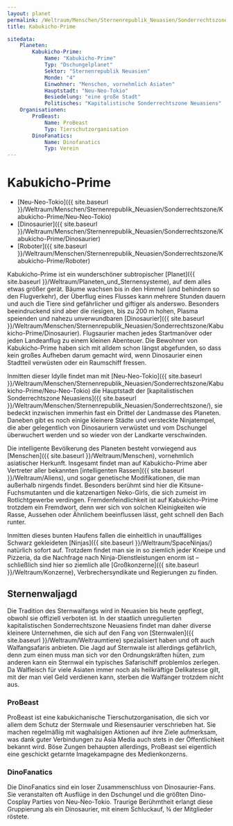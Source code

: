 ```yaml
---
layout: planet
permalink: /Weltraum/Menschen/Sternenrepublik_Neuasien/Sonderrechtszone/Kabukicho-Prime/
title: Kabukicho-Prime

sitedata:
    Planeten:
        Kabukicho-Prime:
            Name: "Kabukicho-Prime"
            Typ: "Dschungelplanet"
            Sektor: "Sternenrepublik Neuasien"
            Monde: "4"
            Einwohner: "Menschen, vornehmlich Asiaten"
            Hauptstadt: "Neu-Neo-Tokio"
            Besiedelung: "eine große Stadt"
            Politisches: "Kapitalistische Sonderrechtszone Neuasiens"
    Organisationen:
        ProBeast:
            Name: ProBeast
            Typ: Tierschutzorganisation
        DinoFanatics:
            Name: Dinofanatics
            Typ: Verein
---
```


# Kabukicho-Prime

- [Neu-Neo-Tokio]({{ site.baseurl }}/Weltraum/Menschen/Sternenrepublik_Neuasien/Sonderrechtszone/Kabukicho-Prime/Neu-Neo-Tokio)
- [Dinosaurier]({{ site.baseurl }}/Weltraum/Menschen/Sternenrepublik_Neuasien/Sonderrechtszone/Kabukicho-Prime/Dinosaurier)
- [Roboter]({{ site.baseurl }}/Weltraum/Menschen/Sternenrepublik_Neuasien/Sonderrechtszone/Kabukicho-Prime/Roboter)

Kabukicho-Prime ist ein wunderschöner subtropischer [Planet]({{ site.baseurl }}/Weltraum/Planeten_und_Sternensysteme), auf dem alles etwas größer gerät. Bäume wachsen bis in den Himmel (und behindern so den Flugverkehr), der Überflug eines Flusses kann mehrere Stunden dauern und auch die Tiere sind gefährlicher und giftiger als anderswo. Besonders beeindruckend sind aber die riesigen, bis zu 200 m hohen, Plasma speienden und nahezu unverwundbaren [Dinosaurier]({{ site.baseurl }}/Weltraum/Menschen/Sternenrepublik_Neuasien/Sonderrechtszone/Kabukicho-Prime/Dinosaurier). Flugsaurier machen jedes Startmanöver oder jeden Landeanflug zu einem kleinen Abenteuer. Die Bewohner von Kabukicho-Prime haben sich mit alldem schon längst abgefunden, so dass kein großes Aufheben darum gemacht wird, wenn Dinosaurier einen Stadtteil verwüsten oder ein Raumschiff fressen.

Inmitten dieser Idylle findet man mit [Neu-Neo-Tokio]({{ site.baseurl }}/Weltraum/Menschen/Sternenrepublik_Neuasien/Sonderrechtszone/Kabukicho-Prime/Neu-Neo-Tokio) die Hauptstadt der [kapitalistischen Sonderrechtszone Neuasiens]({{ site.baseurl }}/Weltraum/Menschen/Sternenrepublik_Neuasien/Sonderrechtszone/), sie bedeckt inzwischen immerhin fast ein Drittel der Landmasse des Planeten. Daneben gibt es noch einige kleinere Städte und versteckte Ninjatempel, die aber gelegentlich von Dinosauriern verwüstet und vom Dschungel überwuchert werden und so wieder von der Landkarte verschwinden.

Die intelligente Bevölkerung des Planeten besteht vorwiegend aus [Menschen]({{ site.baseurl }}/Weltraum/Menschen), vornehmlich asiatischer Herkunft. Insgesamt findet man auf Kabukicho-Prime aber Vertreter aller bekannten [intelligenten Rassen]({{ site.baseurl }}/Weltraum/Aliens), und sogar genetische Modifikationen, die man außerhalb nirgends findet. Besonders berühmt sind hier die Kitsune-Fuchsmutanten und die katzenartigen Neko-Girls, die sich zumeist im Rotlichtgewerbe verdingen. Fremdenfeindlichkeit ist auf Kabukicho-Prime trotzdem ein Fremdwort, denn wer sich von solchen Kleinigkeiten wie Rasse, Aussehen oder Ähnlichem beeinflussen lässt, geht schnell den Bach runter.

Inmitten dieses bunten Haufens fallen die einheitlich in unauffälliges Schwarz gekleideten [Ninjas]({{ site.baseurl }}/Weltraum/SpaceNinjas/) natürlich sofort auf. Trotzdem findet man sie in so ziemlich jeder Kneipe und Pizzeria, da die Nachfrage nach Ninja-Dienstleistungen enorm ist &ndash; schließlich sind hier so ziemlich alle [Großkonzerne]({{ site.baseurl }}/Weltraum/Konzerne), Verbrechersyndikate und Regierungen zu finden.

## Sternenwaljagd

Die Tradition des Sternwalfangs wird in Neuasien bis heute gepflegt, obwohl sie offiziell verboten ist. In der staatlich unregulierten kapitalistischen Sonderrechtszone Neuasiens findet man daher diverse kleinere Unternehmen, die sich auf den Fang von [Sternwalen]({{ site.baseurl }}/Weltraum/Weltraumtiere) spezialisiert haben und oft auch Walfangsafaris anbieten. Die Jagd auf Sternwale ist allerdings gefährlich, denn zum einen muss man sich vor den Ordnungskräften hüten, zum anderen kann ein Sternwal ein typisches Safarischiff problemlos zerlegen. Da Walfleisch für viele Asiaten immer noch als heilkräftige Delikatesse gilt, mit der man viel Geld verdienen kann, sterben die Walfänger trotzdem nicht aus.

### ProBeast

ProBeast ist eine kabukichanische Tierschutzorganisation, die sich vor allem dem Schutz der Sternwale und Riesensaurier verschrieben hat. Sie machen regelmäßig mit waghalsigen Aktionen auf ihre Ziele aufmerksam, was dank guter Verbindungen zu Asia Media auch stets in der Öffentlichkeit bekannt wird. Böse Zungen behaupten allerdings, ProBeast sei eigentlich eine geschickt getarnte Imagekampagne des Medienkonzerns.

### DinoFanatics

Die DinoFanatics sind ein loser Zusammenschluss von Dinosaurier-Fans. Sie veranstalten oft Ausflüge in den Dschungel und die größten Dino-Cosplay Parties von Neu-Neo-Tokio. Traurige Berühmtheit erlangt diese Gruppierung als ein Dinosaurier, mit einem Schluckauf, &frac34; der Mitglieder röstete.

